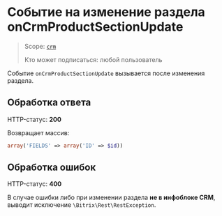 # Событие на изменение раздела onCrmProductSectionUpdate

> Scope: [`crm`](../../../../scopes/permissions.md)
>
> Кто может подписаться: любой пользователь


Событие `onCrmProductSectionUpdate` вызывается после изменения раздела.

## Обработка ответа

HTTP-статус: **200**

Возвращает массив:

```php
array('FIELDS' => array('ID' => $id))
```

## Обработка ошибок

HTTP-статус: **400**

В случае ошибки либо при изменении раздела **не в инфоблоке CRM**, выводит исключение `\Bitrix\Rest\RestException`.